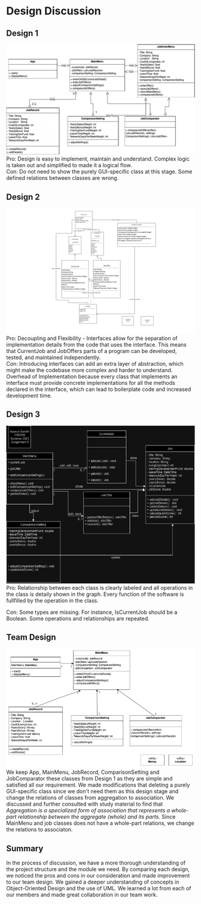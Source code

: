 # Design Discussion

## Design 1
![alt text](./images/design1.jpg)
Pro:  Design is easy to implement, maintain and understand. Complex logic is taken out and simplified to made it a logical flow.    
Con: Do not need to show the purely GUI-specific class at this stage. Some defined relations between classes are wrong.


## Design 2
![alt text](./images/design2.jpg)
Pro:  Decoupling and Flexibility - Interfaces allow for the separation of implementation details from the code that uses the interface. This means that CurrentJob and JobOffers parts of a program can be developed, tested, and maintained independently.  
Con: Introducing interfaces can add an extra layer of abstraction, which might make the codebase more complex and harder to understand. Overhead of Implementation because every class that implements an interface must provide concrete implementations for all the methods declared in the interface, which can lead to boilerplate code and increased development time.  

## Design 3
![alt text](./images/design3.png)  
Pro:  Relationship between each class is clearly labeled and all operations in the class is detaily shown in the graph. Every function of the software is fullfilled by the operation in the class.

Con:  Some types are missing. For instance, IsCurrentJob should be a Boolean. Some operations and relationships are repeated.




## Team Design
![alt text](./images/design4.png)  
We keep App, MainMenu, JobRecord, ComparisonSetting and JobComparator these classes from Design 1 as they are simple and satisfied all our requirement. We made modifications that deleting a purely GUI-specific class since we don't need them as this design stage and change the relations of classes from aggregation to association. We discussed and further consulted with study material to find that *Aggregation is a specialized form of association that represents a whole-part relationship between the aggregate (whole) and its parts*. Since MainMenu and job classes does not have a whole-part relations, we change the relations to associaton. 


## Summary
In the process of discussion, we have a more thorough understanding of the project structure and the module we need. By comparing each design, we noticed the pros and cons in our consideration and made improvement to our team design. We gained a deeper understanding of concepts in Object-Oriented Design and the use of UML. We learned a lot from each of our members and made great collaboration in our team work. 

